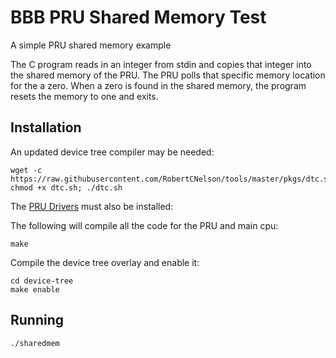 # BBB PRU Shared Memory Test 

A simple PRU shared memory example 

The C program reads in an integer from stdin and copies that integer into the shared memory of the PRU.
The PRU polls that specific memory location for the a zero.
When a zero is found in the shared memory, the program resets the memory to one and exits. 

## Installation

An updated device tree compiler may be needed:

    wget -c https://raw.githubusercontent.com/RobertCNelson/tools/master/pkgs/dtc.sh; chmod +x dtc.sh; ./dtc.sh

The [PRU Drivers](https://github.com/beagleboard/am335x_pru_package) must also be installed:


The following will compile all the code for the PRU and main cpu:
    
    make

Compile the device tree overlay and enable it:

    cd device-tree
    make enable


## Running
    
    ./sharedmem



